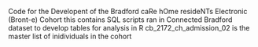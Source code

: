 Code for the Developent of the Bradford caRe hOme resideNTs Electronic (Bront-e) Cohort 
this contains SQL scripts ran in Connected Bradford dataset to develop tables for analysis in R 
cb_2172_ch_admission_02 is the master list of inidividuals in the cohort
